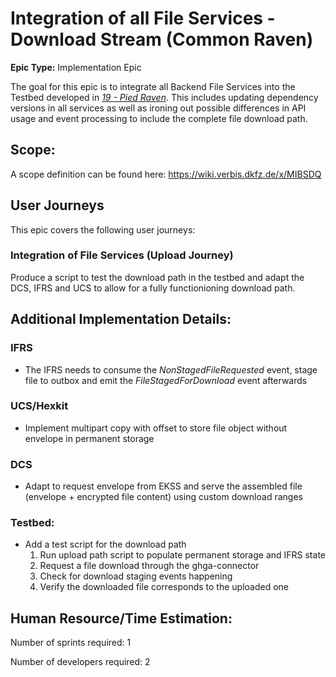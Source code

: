 # Integration of all File Services - Download Stream (Common Raven)
**Epic Type:** Implementation Epic

The goal for this epic is to integrate all Backend File Services into the Testbed developed in [*19 - Pied Raven*](../19-pied-raven/technical_specification.md). This includes updating dependency versions in all services as well as ironing out possible differences in API usage and event processing to include the complete file download path.

## Scope:
A scope definition can be found here: https://wiki.verbis.dkfz.de/x/MIBSDQ

## User Journeys

This epic covers the following user journeys:

### Integration of File Services (Upload Journey)

Produce a script to test the download path in the testbed and adapt the DCS, IFRS and UCS to allow for a fully functionioning download path.

## Additional Implementation Details:

### IFRS
- The IFRS needs to consume the *NonStagedFileRequested* event, stage file to outbox and emit the *FileStagedForDownload* event afterwards

### UCS/Hexkit
- Implement multipart copy with offset to store file object without envelope in permanent storage

### DCS
- Adapt to request envelope from EKSS and serve the assembled file (envelope + encrypted file content) using custom download ranges
### Testbed:

- Add a test script for the download path
    1. Run upload path script to populate permanent storage and IFRS state
    2. Request a file download through the ghga-connector
    3. Check for download staging events happening
    4. Verify the downloaded file corresponds to the uploaded one


## Human Resource/Time Estimation:

Number of sprints required: 1

Number of developers required: 2
